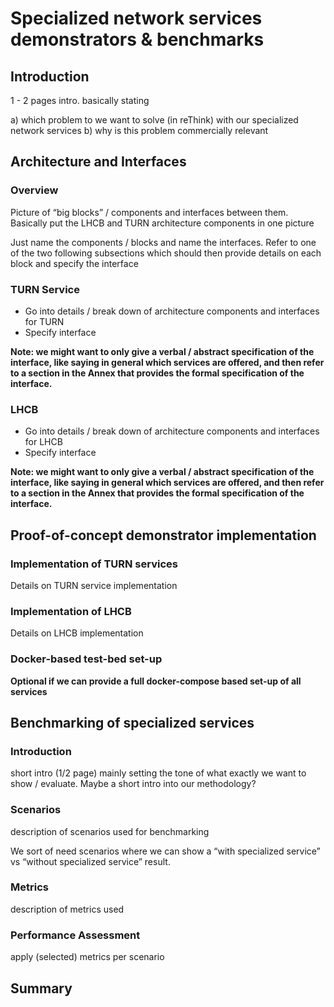 
# Specialized network services demonstrators & benchmarks 

## Introduction

1 - 2 pages intro.  basically stating 

a) which problem to we want to solve (in reThink) with our specialized network services
b) why is this problem commercially relevant

## Architecture and Interfaces

### Overview

Picture of “big blocks” / components and interfaces between them.  Basically put the LHCB and TURN architecture components in one picture

Just name the components / blocks and name the interfaces.  Refer to one of the two following subsections which should then provide details on each block and specify the interface

### TURN Service

  * Go into details / break down of architecture components and interfaces for TURN
  * Specify interface

**Note: we might want to only give a verbal / abstract specification of the interface, like saying in general which services are offered, and then refer to a section in the Annex that provides the formal specification of the interface.**

### LHCB

  * Go into details / break down of architecture components and interfaces for LHCB
  * Specify interface

**Note: we might want to only give a verbal / abstract specification of the interface, like saying in general which services are offered, and then refer to a section in the Annex that provides the formal specification of the interface.**

## Proof-of-concept demonstrator implementation

### Implementation of TURN services

Details on TURN service implementation

### Implementation of LHCB

Details on LHCB implementation

### Docker-based test-bed set-up

**Optional if we can provide a full docker-compose based set-up of all services**

## Benchmarking of specialized services

### Introduction

short intro (1/2  page) mainly setting the tone of what exactly we want to show / evaluate.  Maybe a short intro into our methodology?

### Scenarios

description of scenarios used for benchmarking

We sort of need scenarios where we can show a “with specialized service” vs “without specialized service” result.

### Metrics

description of metrics used

### Performance Assessment

apply (selected) metrics per scenario

## Summary
